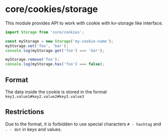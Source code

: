 # core/cookies/storage

This module provides API to work with cookie with kv-storage like interface.

```js
import Storage from 'core/cookies';

const myStorage = new Storage('my-cookie-name');
myStorage.set('foo', 'bar');
console.log(myStorage.get('foo') === 'bar');

myStorage.remove('foo');
console.log(myStorage.has('foo') === false);
```

## Format

The data inside the cookie is stored in the format `key1.value1#key2.value2#key3.value3`

## Restrictions

Due to the format, it is forbidden to use special characters `# - hashtag` and `. - dot` in keys and values.
